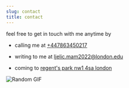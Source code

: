 ```yaml
---
slug: contact
title: contact
---
```


feel free to get in touch with me anytime by

* calling me at [+447863450217](tel:+447863450217)

* writing to me at [ljelic.mam2022@london.edu](mailto:ljelic.mam2022@london.edu)

* coming to [regent's park nw1 4sa london](https://goo.gl/maps/Kg6hNnabkLSe4Stk9)

![Random GIF](https://i.giphy.com/media/MePIAWrOYuDOHNMPGJ/giphy.gif)
